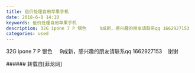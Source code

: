 ```yaml
---
title: 低价处理自用苹果手机
date: 2018-6-8 14:10
keywords: 低价处理自用苹果手机
description: 32G ipone 7 P 银色     9成新，感兴趣的朋友请联系qq 1662927153    谢谢
categories: used
---
```

<td class="t_f" id="postmessage_1401937">

32G ipone 7 P 银色     9成新，感兴趣的朋友请联系qq 1662927153    谢谢<br/>
</td>
###### 转载自[菲龙网]